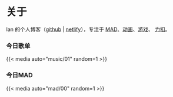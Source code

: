 # 关于


Ian 的个人博客（[github](https://huozhixue.github.io/about) | [netlify](https://huozhixue.netlify.app/anime/)），专注于 [MAD](/anime_tags/mad/)、[动画](/anime/)、[游戏](/game/)、 [力扣](/leetcode/)。

### 今日歌单

{{< media auto="music/01" random=1 >}}

### 今日MAD

{{< media auto="mad/00" random=1 >}}






